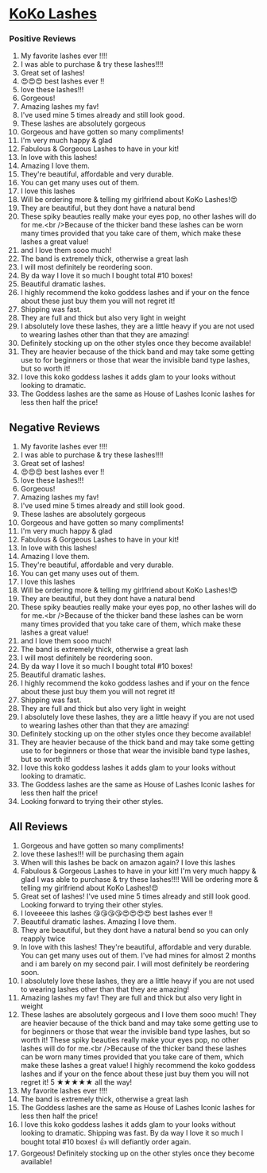 # [KoKo Lashes](https://products.checkmycream.com/products/KoKo-Lashes.html)

### Positive Reviews

<ol>
      <li>My favorite lashes ever !!!!</li>
      <li>I was able to purchase &amp; try these lashes!!!!</li>
      <li>Great set of lashes!</li>
      <li>😍😍😍 best lashes ever !!</li>
      <li>love these lashes!!!</li>
      <li>Gorgeous!</li>
      <li>Amazing lashes my fav!</li>
      <li>I&#x27;ve used mine 5 times already and still look good.</li>
      <li>These lashes are absolutely gorgeous</li>
      <li>Gorgeous and have gotten so many compliments!</li>
      <li>I&#x27;m very much happy &amp; glad</li>
      <li>Fabulous &amp; Gorgeous Lashes to have in your kit!</li>
      <li>In love with this lashes!</li>
      <li>Amazing I love them.</li>
      <li>They&#x27;re beautiful, affordable and very durable.</li>
      <li>You can get many uses out of them.</li>
      <li>I love this lashes</li>
      <li>Will be ordering more &amp; telling my girlfriend about KoKo Lashes!😍</li>
      <li>They are beautiful, but they dont have a natural bend</li>
      <li>These spiky beauties really make your eyes pop, no other lashes will do for me.&lt;br /&gt;Because of the thicker band these lashes can be worn many times provided that you take care of them,  which make these lashes a great value!</li>
      <li>and I love them sooo much!  </li>
      <li>The band is extremely thick, otherwise a great lash</li>
      <li>I will most definitely be reordering soon.</li>
      <li>By da way I love it so much I bought total #10 boxes!</li>
      <li>Beautiful dramatic lashes.  </li>
      <li>I highly recommend the koko goddess lashes and if your on the fence about these just buy them you will not regret it!</li>
      <li>Shipping was fast.</li>
      <li>They are full and thick but also very light in weight</li>
      <li>I absolutely love these lashes, they are a little heavy if you are not used to wearing lashes other than that they are amazing!</li>
      <li>Definitely stocking up on the other styles once they become available!</li>
      <li>They are heavier because of the thick band and may take some getting use to for beginners or those that wear the invisible band type lashes, but so worth it!</li>
      <li>I love this koko goddess lashes it adds glam to your looks without looking to dramatic.</li>
      <li>The Goddess lashes are the same as House of Lashes Iconic lashes for less then half the price!</li>
</ol>


<h2>Negative Reviews</h2>
<ol>
<li> My favorite lashes ever !!!!</li>
<li> I was able to purchase &amp; try these lashes!!!!</li>
<li> Great set of lashes!</li>
<li> 😍😍😍 best lashes ever !!</li>
<li> love these lashes!!!</li>
<li> Gorgeous!</li>
<li> Amazing lashes my fav!</li>
<li> I&#x27;ve used mine 5 times already and still look good.</li>
<li> These lashes are absolutely gorgeous</li>
<li> Gorgeous and have gotten so many compliments!</li>
<li> I&#x27;m very much happy &amp; glad</li>
<li> Fabulous &amp; Gorgeous Lashes to have in your kit!</li>
<li> In love with this lashes!</li>
<li> Amazing I love them.</li>
<li> They&#x27;re beautiful, affordable and very durable.</li>
<li> You can get many uses out of them.</li>
<li> I love this lashes</li>
<li> Will be ordering more &amp; telling my girlfriend about KoKo Lashes!😍</li>
<li> They are beautiful, but they dont have a natural bend</li>
<li> These spiky beauties really make your eyes pop, no other lashes will do for me.&lt;br /&gt;Because of the thicker band these lashes can be worn many times provided that you take care of them,  which make these lashes a great value!</li>
<li> and I love them sooo much!  </li>
<li> The band is extremely thick, otherwise a great lash</li>
<li> I will most definitely be reordering soon.</li>
<li> By da way I love it so much I bought total #10 boxes!</li>
<li> Beautiful dramatic lashes.  </li>
<li> I highly recommend the koko goddess lashes and if your on the fence about these just buy them you will not regret it!</li>
<li> Shipping was fast.</li>
<li> They are full and thick but also very light in weight</li>
<li> I absolutely love these lashes, they are a little heavy if you are not used to wearing lashes other than that they are amazing!</li>
<li> Definitely stocking up on the other styles once they become available!</li>
<li> They are heavier because of the thick band and may take some getting use to for beginners or those that wear the invisible band type lashes, but so worth it!</li>
<li> I love this koko goddess lashes it adds glam to your looks without looking to dramatic.</li>
<li> The Goddess lashes are the same as House of Lashes Iconic lashes for less then half the price!</li>
<li> Looking forward to trying their other styles.</li>
</ol>

<h2>All Reviews</h2>

<ol>
    <li> Gorgeous and have gotten so many compliments!</li>
    <li> love these lashes!!! will be purchasing them again</li>
    <li> When will this lashes be back on amazon again? I love this lashes</li>
    <li> Fabulous &amp; Gorgeous Lashes to have in your kit! I&#x27;m very much happy &amp; glad I was able to purchase &amp; try these lashes!!!! Will be ordering more &amp; telling my girlfriend about KoKo Lashes!😍</li>
    <li> Great set of lashes! I&#x27;ve used mine 5 times already and still look good. Looking forward to trying their other styles.</li>
    <li> I loveeeee this lashes 😘😘😘😘😍😍😍😍 best lashes ever !!</li>
    <li> Beautiful dramatic lashes.  Amazing I love them.</li>
    <li> They are beautiful, but they dont have a natural bend so you can only reapply twice</li>
    <li> In love with this lashes! They&#x27;re beautiful, affordable and very durable. You can get many uses out of them. I&#x27;ve had mines for almost 2 months and i am barely on my second pair. I will most definitely be reordering soon.</li>
    <li> I absolutely love these lashes, they are a little heavy if you are not used to wearing lashes other than that they are amazing!</li>
    <li> Amazing lashes my fav! They are full and thick but also very light in weight</li>
    <li> These lashes are absolutely gorgeous and I love them sooo much!  They are heavier because of the thick band and may take some getting use to for beginners or those that wear the invisible band type lashes, but so worth it! These spiky beauties really make your eyes pop, no other lashes will do for me.&lt;br /&gt;Because of the thicker band these lashes can be worn many times provided that you take care of them,  which make these lashes a great value! I highly recommend the koko goddess lashes and if your on the fence about these just buy them you will not regret it! 5 ★★★★★ all the way!</li>
    <li> My favorite lashes ever !!!!</li>
    <li> The band is extremely thick, otherwise a great lash</li>
    <li> The Goddess lashes are the same as House of Lashes Iconic lashes for less then half the price!</li>
    <li> I love this koko goddess lashes it adds glam to your looks without looking to dramatic. Shipping was fast. By da way I love it so much I bought total #10 boxes! 👍  will defiantly order again.</li>
    <li> Gorgeous! Definitely stocking up on the other styles once they become available!</li>
</ol>




